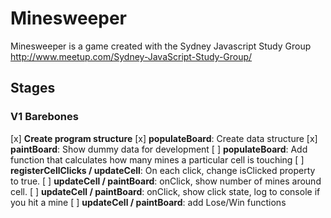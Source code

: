 # Minesweeper

Minesweeper is a game created with the Sydney Javascript Study Group http://www.meetup.com/Sydney-JavaScript-Study-Group/

## Stages

### V1 Barebones
[x] **Create program structure**
[x] **populateBoard**: Create data structure
[x] **paintBoard**: Show dummy data for development
[ ] **populateBoard**: Add function that calculates how many mines a particular cell is touching
[ ] **registerCellClicks / updateCell**: On each click, change isClicked property to true. 
[ ] **updateCell / paintBoard**: onClick, show number of mines around cell.
[ ] **updateCell / paintBoard**: onClick, show click state, log to console if you hit a mine
[ ] **updateCell / paintBoard**: add Lose/Win functions 


